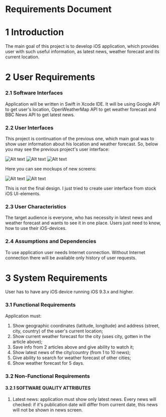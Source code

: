 # Requirements Document

# 1 Introduction

The main goal of this project is to develop iOS application, which provides user with such useful information, as latest news, weather forecast and its current location.

# 2 User Requirements
### 2.1 Software Interfaces

Application will be written in Swift in Xcode IDE. It will be using Google API to get user's location, OpenWeatherMap API to get weather forecast and BBC News API to get latest news.

### 2.2 User Interfaces

This project is continuation of the previous one, which main goal was to show user information about his location and weather forecast. So, below you may see the previous project's user interface:

![Alt text](AppScreenShots/MainScreen.png "Main screen")
![Alt text](AppScreenShots/HistoryScreen.png "History of user requests")
![Alt text](AppScreenShots/OpenedHistory.png "Opened history cell")

Here you can see mockups of new screens:

![Alt text](AppScreenShots/WeatherSearch.png "Weather search")
![Alt text](AppScreenShots/News.png "News page")

This is not the final design. I just tried to create user interface from stock iOS UI-elements.

### 2.3 User Characteristics

The target audience is everyone, who has necessity in latest news and weather forecast and wants to see it in one place.
Users just need to know, how to use their iOS-devices.

### 2.4 Assumptions and Dependencies

To use application user needs Internet connection. Without Internet connection there will be available only history of user requests.

# 3 System Requirements

User has to have any iOS device running iOS 9.3.x and higher.

### 3.1 Functional Requirements

Application must:

1. Show geographic coordinates (latitude, longitude) and address (street, city, country) of the user's current location;
2. Show current weather forecast for the city (uses city, gotten in the article above);
3. Save info from 2 articles above and give ability to watch it;
4. Show latest news of the city/country (from 1 to 10 news);
5. Give ability to search for weather forecast of other cities;
6. Show weather forecast for 5 days.

### 3.2 Non-Functional Requirements 
#### 3.2.1 SOFTWARE QUALITY ATTRIBUTES

1. Latest news: 
application must show only latest news. Every news will checked: if it's publication date will differ from current date, this news will not be shown in news screen.
